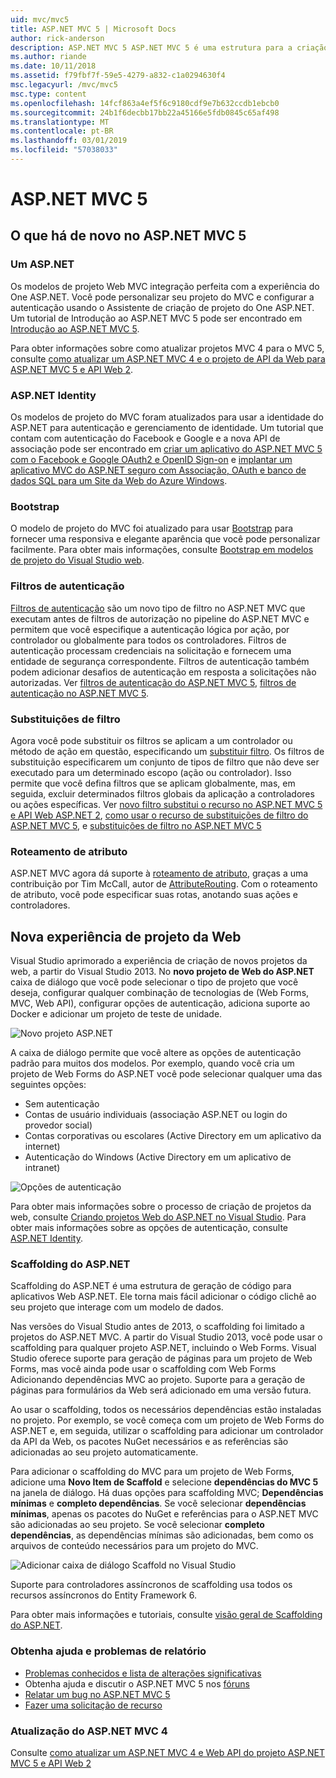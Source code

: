 ```yaml
---
uid: mvc/mvc5
title: ASP.NET MVC 5 | Microsoft Docs
author: rick-anderson
description: ASP.NET MVC 5 ASP.NET MVC 5 é uma estrutura para a criação de aplicativos web escalonáveis baseados em padrões, usando padrões de design bem estabelecidos e o poder do AS....
ms.author: riande
ms.date: 10/11/2018
ms.assetid: f79fbf7f-59e5-4279-a832-c1a0294630f4
msc.legacyurl: /mvc/mvc5
msc.type: content
ms.openlocfilehash: 14fcf863a4ef5f6c9180cdf9e7b632ccdb1ebcb0
ms.sourcegitcommit: 24b1f6decbb17bb22a45166e5fdb0845c65af498
ms.translationtype: MT
ms.contentlocale: pt-BR
ms.lasthandoff: 03/01/2019
ms.locfileid: "57038033"
---
```

<a name="aspnet-mvc-5"></a>ASP.NET MVC 5
====================
## <a name="whats-new-in-aspnet-mvc-5"></a>O que há de novo no ASP.NET MVC 5

### <a name="one-aspnet"></a>Um ASP.NET

Os modelos de projeto Web MVC integração perfeita com a experiência do One ASP.NET. Você pode personalizar seu projeto do MVC e configurar a autenticação usando o Assistente de criação de projeto do One ASP.NET. Um tutorial de Introdução ao ASP.NET MVC 5 pode ser encontrado em [Introdução ao ASP.NET MVC 5](overview/getting-started/introduction/getting-started.md).

Para obter informações sobre como atualizar projetos MVC 4 para o MVC 5, consulte [como atualizar um ASP.NET MVC 4 e o projeto de API da Web para ASP.NET MVC 5 e API Web 2](overview/releases/how-to-upgrade-an-aspnet-mvc-4-and-web-api-project-to-aspnet-mvc-5-and-web-api-2.md).

### <a name="aspnet-identity"></a>ASP.NET Identity

Os modelos de projeto do MVC foram atualizados para usar a identidade do ASP.NET para autenticação e gerenciamento de identidade. Um tutorial que contam com autenticação do Facebook e Google e a nova API de associação pode ser encontrado em [criar um aplicativo do ASP.NET MVC 5 com o Facebook e Google OAuth2 e OpenID Sign-on](overview/security/create-an-aspnet-mvc-5-app-with-facebook-and-google-oauth2-and-openid-sign-on.md) e [implantar um aplicativo MVC do ASP.NET seguro com Associação, OAuth e banco de dados SQL para um Site da Web do Azure Windows](https://docs.microsoft.com/aspnet/core/security/authorization/secure-data).

### <a name="bootstrap"></a>Bootstrap

O modelo de projeto do MVC foi atualizado para usar [Bootstrap](http://getbootstrap.com/) para fornecer uma responsiva e elegante aparência que você pode personalizar facilmente. Para obter mais informações, consulte [Bootstrap em modelos de projeto do Visual Studio web](../visual-studio/overview/2013/creating-web-projects-in-visual-studio.md#bootstrap).

### <a name="authentication-filters"></a>Filtros de autenticação

[Filtros de autenticação](http://www.dotnetcurry.com/showarticle.aspx?ID=957) são um novo tipo de filtro no ASP.NET MVC que executam antes de filtros de autorização no pipeline do ASP.NET MVC e permitem que você especifique a autenticação lógica por ação, por controlador ou globalmente para todos os controladores. Filtros de autenticação processam credenciais na solicitação e fornecem uma entidade de segurança correspondente. Filtros de autenticação também podem adicionar desafios de autenticação em resposta a solicitações não autorizadas. Ver [filtros de autenticação do ASP.NET MVC 5](http://www.dotnetcurry.com/showarticle.aspx?ID=957), [filtros de autenticação no ASP.NET MVC 5](http://theshravan.net/blog/authentication-filters-in-asp-net-mvc-5/).

### <a name="filter-overrides"></a>Substituições de filtro

Agora você pode substituir os filtros se aplicam a um controlador ou método de ação em questão, especificando um [substituir filtro](http://www.davidhayden.me/blog/filter-overrides-in-asp-net-mvc-5). Os filtros de substituição especificarem um conjunto de tipos de filtro que não deve ser executado para um determinado escopo (ação ou controlador). Isso permite que você defina filtros que se aplicam globalmente, mas, em seguida, excluir determinados filtros globais da aplicação a controladores ou ações específicas. Ver [novo filtro substitui o recurso no ASP.NET MVC 5 e API Web ASP.NET 2](https://weblogs.asp.net/imranbaloch/archive/2013/09/25/new-filter-overrides-in-asp-net-mvc-5-and-asp-net-web-api-2.aspx), [como usar o recurso de substituições de filtro do ASP.NET MVC 5](http://hackwebwith.net/how-to-use-the-asp-net-mvc-5-filter-overrides-feature/), e [substituições de filtro no ASP.NET MVC 5](http://www.davidhayden.me/blog/filter-overrides-in-asp-net-mvc-5)

### <a name="attribute-routing"></a>Roteamento de atributo

ASP.NET MVC agora dá suporte à [roteamento de atributo](https://blogs.msdn.com/b/webdev/archive/2013/10/17/attribute-routing-in-asp-net-mvc-5.aspx), graças a uma contribuição por Tim McCall, autor de [AttributeRouting](https://github.com/mccalltd/AttributeRouting). Com o roteamento de atributo, você pode especificar suas rotas, anotando suas ações e controladores.

## <a name="new-web-project-experience"></a>Nova experiência de projeto da Web

Visual Studio aprimorado a experiência de criação de novos projetos da web, a partir do Visual Studio 2013. No **novo projeto de Web do ASP.NET** caixa de diálogo que você pode selecionar o tipo de projeto que você deseja, configurar qualquer combinação de tecnologias de (Web Forms, MVC, Web API), configurar opções de autenticação, adiciona suporte ao Docker e adicionar um projeto de teste de unidade.

![Novo projeto ASP.NET](mvc5/_static/new-aspnet-web-app-dialog.png)

A caixa de diálogo permite que você altere as opções de autenticação padrão para muitos dos modelos. Por exemplo, quando você cria um projeto de Web Forms do ASP.NET você pode selecionar qualquer uma das seguintes opções:

- Sem autenticação
- Contas de usuário individuais (associação ASP.NET ou login do provedor social)
- Contas corporativas ou escolares (Active Directory em um aplicativo da internet)
- Autenticação do Windows (Active Directory em um aplicativo de intranet)

![Opções de autenticação](mvc5/_static/change-authentication-dialog.png)

Para obter mais informações sobre o processo de criação de projetos da web, consulte [Criando projetos Web do ASP.NET no Visual Studio](../visual-studio/overview/2013/creating-web-projects-in-visual-studio.md). Para obter mais informações sobre as opções de autenticação, consulte [ASP.NET Identity](../identity/overview/index.md).

<a id="scaffold"></a>
### <a name="aspnet-scaffolding"></a>Scaffolding do ASP.NET

Scaffolding do ASP.NET é uma estrutura de geração de código para aplicativos Web ASP.NET. Ele torna mais fácil adicionar o código clichê ao seu projeto que interage com um modelo de dados.

Nas versões do Visual Studio antes de 2013, o scaffolding foi limitado a projetos do ASP.NET MVC. A partir do Visual Studio 2013, você pode usar o scaffolding para qualquer projeto ASP.NET, incluindo o Web Forms. Visual Studio oferece suporte para geração de páginas para um projeto de Web Forms, mas você ainda pode usar o scaffolding com Web Forms Adicionando dependências MVC ao projeto. Suporte para a geração de páginas para formulários da Web será adicionado em uma versão futura.

Ao usar o scaffolding, todos os necessários dependências estão instaladas no projeto. Por exemplo, se você começa com um projeto de Web Forms do ASP.NET e, em seguida, utilizar o scaffolding para adicionar um controlador da API da Web, os pacotes NuGet necessários e as referências são adicionadas ao seu projeto automaticamente.

Para adicionar o scaffolding do MVC para um projeto de Web Forms, adicione uma **Novo Item de Scaffold** e selecione **dependências do MVC 5** na janela de diálogo. Há duas opções para scaffolding MVC; **Dependências mínimas** e **completo dependências**. Se você selecionar **dependências mínimas**, apenas os pacotes do NuGet e referências para o ASP.NET MVC são adicionadas ao seu projeto. Se você selecionar **completo dependências**, as dependências mínimas são adicionadas, bem como os arquivos de conteúdo necessários para um projeto do MVC.

![Adicionar caixa de diálogo Scaffold no Visual Studio](overview/getting-started/getting-started-with-ef-using-mvc/creating-an-entity-framework-data-model-for-an-asp-net-mvc-application/_static/add-scaffold.png)

Suporte para controladores assíncronos de scaffolding usa todos os recursos assíncronos do Entity Framework 6.

Para obter mais informações e tutoriais, consulte [visão geral de Scaffolding do ASP.NET](../visual-studio/overview/2013/aspnet-scaffolding-overview.md).

### <a name="get-help-and-report-issues"></a>Obtenha ajuda e problemas de relatório

- [Problemas conhecidos e lista de alterações significativas](../visual-studio/overview/2013/release-notes.md#knownissues)
- Obtenha ajuda e discutir o ASP.NET MVC 5 nos [fóruns](https://forums.asp.net/1146.aspx)
- [Relatar um bug no ASP.NET MVC 5](https://github.com/aspnet/AspNetWebStack/issues)
- [Fazer uma solicitação de recurso](http://aspnet.uservoice.com/forums/41201-asp-net-mvc)

### <a name="upgrade-from-aspnet-mvc-4"></a>Atualização do ASP.NET MVC 4

Consulte [como atualizar um ASP.NET MVC 4 e Web API do projeto ASP.NET MVC 5 e API Web 2](overview/releases/how-to-upgrade-an-aspnet-mvc-4-and-web-api-project-to-aspnet-mvc-5-and-web-api-2.md)
